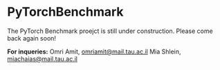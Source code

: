 # PyTorchBenchmark

The PyTorch Benchmark proejct is still under construction. Please come back again soon!

**For inqueries:** 
Omri Amit, omriamit@mail.tau.ac.il
Mia Shlein, miachaias@mail.tau.ac.il
